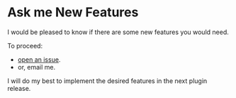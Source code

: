 # Ask me New Features

I would be pleased to know if there are some new features you would need.

To proceed:

- [open an issue](https://github.com/jonathanlermitage/intellij-extra-ide-tweaks/issues).
- or, email me.

I will do my best to implement the desired features in the next plugin release.
